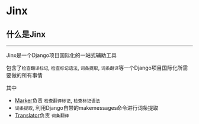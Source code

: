 # Jinx

## 什么是Jinx
<hr>

Jinx是一个Django项目国际化的一站式辅助工具

包含了`检查翻译标记`, `检查标记语法`, `词条提取`, `词条翻译`等一个Django项目国际化所需要做的所有事情

其中
- [Marker](marker/README.md)负责 `检查翻译标记`, `检查标记语法`
- `词条提取`, 利用Django自带的makemessages命令进行词条提取
- [Translator](translator/README.md)负责 `词条翻译`

